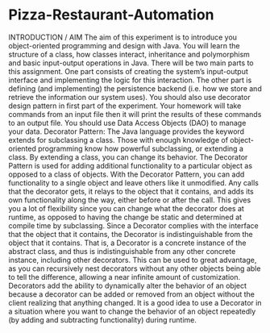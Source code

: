 # Pizza-Restaurant-Automation
INTRODUCTION / AIM
The aim of this experiment is to introduce you object-oriented programming and design with Java. You will learn the structure of a class, how classes interact, inheritance and polymorphism and basic input-output operations in Java. There will be two main parts to this assignment. One part consists of creating the system’s input-output interface and implementing the logic for this interaction. The other part is defining (and implementing) the persistence backend (i.e. how we store and retrieve the information our system uses). You should also use decorator design pattern in first part of the experiment. Your homework will take commands from an input file then it will print the results of these commands to an output file. You should use Data Access Objects (DAO) to manage your data.
Decorator Pattern:
The Java language provides the keyword extends for subclassing a class. Those with enough knowledge of object-oriented programming know how powerful subclassing, or extending a class. By extending a class, you can change its behavior. The Decorator Pattern is used for adding additional functionality to a particular object as opposed to a class of objects. With the Decorator Pattern, you can add functionality to a single object and leave others like it unmodified. Any calls that the decorator gets, it relays to the object that it contains, and adds its own functionality along the way, either before or after the call. This gives you a lot of flexibility since you can change what the decorator does at runtime, as opposed to having the change be static and determined at compile time by subclassing. Since a Decorator complies with the interface that the object that it contains, the Decorator is indistinguishable from the object that it contains. That is, a Decorator is a concrete instance of the abstract class, and thus is indistinguishable from any other concrete instance, including other decorators. This can be used to great advantage, as you can recursively nest decorators without any other objects being able to tell the difference, allowing a near infinite amount of customization.
Decorators add the ability to dynamically alter the behavior of an object because a decorator can be added or removed from an object without the client realizing that anything changed. It is a good idea to use a Decorator in a situation where you want to change the behavior of an object repeatedly (by adding and subtracting functionality) during runtime.


